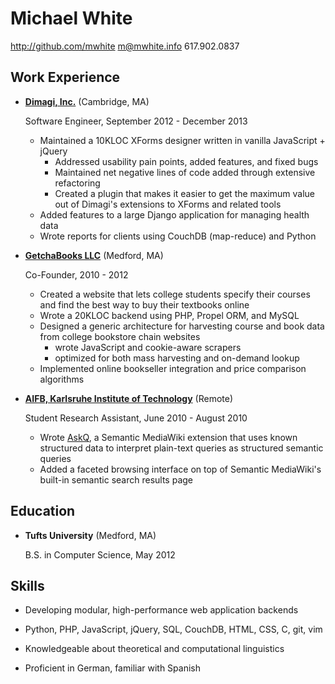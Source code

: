 Michael White
=============

<http://github.com/mwhite>
<m@mwhite.info>
617.902.0837

Work Experience
---------------

*   **[Dimagi, Inc.][0]** (Cambridge, MA)

    Software Engineer, September 2012 - December 2013

    -   Maintained a 10KLOC XForms designer written in vanilla JavaScript +
        jQuery
        -   Addressed usability pain points, added features, and fixed bugs
        -   Maintained net negative lines of code added through extensive
            refactoring
        -   Created a plugin that makes it easier to get the maximum value out
            of Dimagi's extensions to XForms and related tools 
    -   Added features to a large Django application for managing health data
    -   Wrote reports for clients using CouchDB (map-reduce) and Python

*   **[GetchaBooks LLC][1]** (Medford, MA)

    Co-Founder, 2010 - 2012

    -   Created a website that lets college students specify their courses and
        find the best way to buy their textbooks online
    -   Wrote a 20KLOC backend using PHP, Propel ORM, and MySQL
    -   Designed a generic architecture for harvesting course and book data
        from college bookstore chain websites
        -   wrote JavaScript and cookie-aware scrapers
        -   optimized for both mass harvesting and on-demand lookup
    -   Implemented online bookseller integration and price comparison algorithms

*   **[AIFB, Karlsruhe Institute of Technology][2]** (Remote)

    Student Research Assistant, June 2010 - August 2010

    -   Wrote [AskQ][3], a Semantic MediaWiki extension that uses known
        structured data to interpret plain-text queries as structured semantic
        queries
    -   Added a faceted browsing interface on top of Semantic MediaWiki's
        built-in semantic search results page

 [0]: http://www.dimagi.com
 [1]: http://www.getchbooks.com
 [2]: http://www.aifb.kit.edu
 [3]: http://www.mediawiki.org/wiki/Extension:AskQ

Education
---------

*   **Tufts University** (Medford, MA)

    B.S. in Computer Science, May 2012

Skills
------

*   Developing modular, high-performance web application backends

*   Python, PHP, JavaScript, jQuery, SQL, CouchDB, HTML, CSS, C, git, vim

*   Knowledgeable about theoretical and computational linguistics

*   Proficient in German, familiar with Spanish
